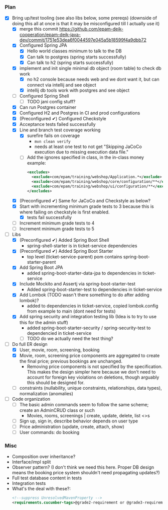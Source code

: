 ### Plan
- [x] Bring up/test tooling (see also libs below, some prereqs) (downside of doing this all at once is that it may be misconfigured till I actually use it)
    - [x] merge this commit https://github.com/epam-deik-cooperation/epam-deik-java-dev/commit/1751e53dea6f0044597e045a5b18599f4a9dbb72
    - [x] Configured Spring JPA
      - [x] Hello world classes minimum to talk to the DB
      - [x] Can talk to postgres (spring starts successfully)
      - [x] Can talk to h2 (spring starts successfully)
    - [x] implement and init single minimal db object (room table) to check db work
        - [x] no h2 console because needs web and we dont want it, but can connect via intellij and see object
        - [x] intellij db tools work with postgres and see object 
    - [ ] Configured Spring Shell
      - [ ] TODO jani config stuff?
    - [x] Can run Postgres container
    - [x] Configured H2 and Postgres in CI and prod configurations
    - [x] (Preconfigured ✔) Configured Checkstyle
    - [x] Acceptance tests failed successfully
    - [x] Line and branch test coverage working
      - [x] surefire fails on coverage
        - `mvn clean verify`
        - needs at least one test to not get "Skipping JaCoCo execution due to missing execution data file."
      - [ ] Add the ignores specified in class, in the in-class money example:
        ```xml
        <excludes>
          <exclude>com/epam/training/webshop/Application.*</exclude>
          <exclude>com/epam/training/webshop/core/configuration/**</exclude>
          <exclude>com/epam/training/webshop/ui/configuration/**</exclude>
        </excludes>
        ```
    - [x] (Preconfigured ✔) Same for JaCoCo and Checkstyle as below?
    - [x] Start with incrementing minimum grade tests to 3 because
          this is where failing on checkstyle is first enabled.
        - [x] tests fail successfully
    - [ ] Increment minimum grade tests to 4
    - [ ] Increment minimum grade tests to 5
- [ ] Libs 
  - [x] (Preconfigured ✔) Added Spring Boot Shell
    - spring-shell-starter is in ticket-service dependencies
  - [x] (Preconfigured ✔) Added Spring Boot Starter
    - top level (ticket-service-parent) pom contains spring-boot-starter-parent
  - [x] Add Spring Boot JPA
    - added spring-boot-starter-data-jpa to dependencies in ticket-service
  - [x] Include Mockito and Assertj via spring-boot-starter-test
    - Added spring-boot-starter-test to dependencies in ticket-service
  - [x] Add Lombok (TODO wasn't there something to do after adding lombok)?
    - added to dependencies in ticket-service, copied lombok.config from example to main (dont need for tests)
  - [x] Add spring security and integration testing lib (Idea is to try to use this for the admin stuff) 
    - added spring-boot-starter-security / spring-security-test to dependencied in ticket-service
    - [ ] TODO do we actually need the test thing? 
- [ ] Do full ER design
   - [x] User, movie, room, screening, booking
   - [x] Movie, room, screening price components are aggregated to create the final price; previous bookings are unchanged.
       - Removing price components is not specified by the specification. This makes the design simpler here
         because we don't need to account for foreign key violations on deletions, though arguably this should
         be designed for.
   - [ ] constraints (nullability, unique constraints, relationships, data types), normalization (anomalies)
- [ ] Code organization
    - [ ] The basic admin commands seem to follow the same scheme; create an AdminCRUD class or such
        - Movies, rooms, screenings | create, update, delete, list <>s
    - [ ] Sign up, sign in, describe behavior depends on user type
    - [ ] Price administration (update, create, attach, show)
    - [ ] User commands: do booking

### Misc
- Composition over inheritance?
- Interface/impl split
- Observer pattern? (I don't think we need this here. Proper DB design means the booking price system shouldn't 
  need propagating updates?)
- Full test database content in tests
- Integration tests
- What's the deal with these?:
  ```xml
  <!--suppress UnresolvedMavenProperty -->
  <requirements.cucumber-tags>@grade2-requirement or @grade3-requirement</requirements.cucumber-tags>
  ```